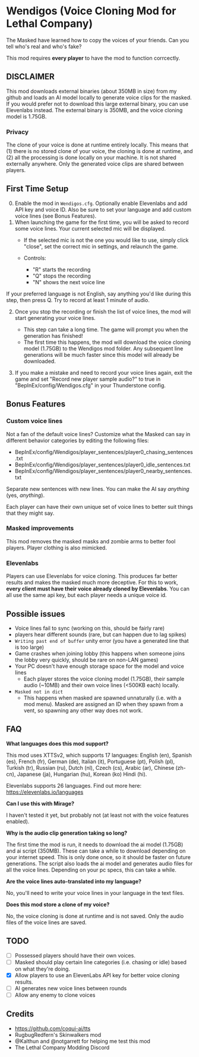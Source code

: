 # Wendigos (Voice Cloning Mod for Lethal Company)
The Masked have learned how to copy the voices of your friends. Can you tell who's real and who's fake?

This mod requires **every player** to have the mod to function corrcectly.

## DISCLAIMER
This mod downloads external binaries (about 350MB in size) from my github and loads an AI model locally to generate voice clips for the masked. If you would prefer not to download this large external binary, you can use Elevenlabs instead. The external binary is 350MB, and the voice cloning model is 1.75GB.

### Privacy
The clone of your voice is done at runtime entirely locally. This means that (1) there is no stored clone of your voice, the cloning is done at runtime, and (2) all the processing is done locally on your machine. It is not shared externally anywhere. Only the generated voice clips are shared between players.

## First Time Setup
0. Enable the mod in `Wendigos.cfg`. Optionally enable Elevenlabs and add API key and voice ID. Also be sure to set your language and add custom voice lines (see Bonus Features).
1. When launching the game for the first time, you will be asked to record some voice lines. Your current selected mic will be displayed. 
    - If the selected mic is not the one you would like to use, simply click "close", set the correct mic in settings, and relaunch the game.

    - Controls:
      - "R" starts the recording
      - "Q" stops the recording
      - "N" shows the next voice line
     
If your preferred language is not English, say anything you'd like during this step, then press Q. Try to record at least 1 minute of audio.

2. Once you stop the recording or finish the list of voice lines, the mod will start generating your voice lines.
    - This step can take a long time. The game will prompt you when the generation has finished!
    - The first time this happens, the mod will download the voice cloning model (1.75GB) to the Wendigos mod folder. Any subsequent line generations will be much faster since this model will already be downloaded.

3. If you make a mistake and need to record your voice lines again, exit the game and set "Record new player sample audio?" to true in "BepInEx/config/Wendigos.cfg" in your Thunderstone config.

## Bonus Features
### Custom voice lines
Not a fan of the default voice lines? Customize what the Masked can say in different behavior categories by editing the following files:
- BepInEx/config/Wendigos/player_sentences/player0_chasing_sentences.txt
- BepInEx/config/Wendigos/player_sentences/player0_idle_sentences.txt
- BepInEx/config/Wendigos/player_sentences/player0_nearby_sentences.txt

Separate new sentences with new lines. You can make the AI say _anything_ (yes, _anything_).

Each player can have their own unique set of voice lines to better suit things that they might say.

### Masked improvements
This mod removes the masked masks and zombie arms to better fool players. Player clothing is also mimicked.

### Elevenlabs
Players can use Elevenlabs for voice cloning. This produces far better results and makes the masked much more deceptive. For this to work, **every client must have their voice already cloned by Elevenlabs**. You can all use the same api key, but each player needs a unique voice id.

## Possible issues
- Voice lines fail to sync (working on this, should be fairly rare)
- players hear different sounds (rare, but can happen due to lag spikes)
- `Writing past end of buffer` unity error (you have a generated line that is too large)
- Game crashes when joining lobby (this happens when someone joins the lobby very quickly, should be rare on non-LAN games)
- Your PC doesn't have enough storage space for the model and voice lines
    - Each player stores the voice cloning model (1.75GB), their sample audio (~10MB) and their own voice lines (<500KB each) locally.
 - `Masked not in dict`
    - This happens when masked are spawned unnaturally (i.e. with a mod menu). Masked are assigned an ID when they spawn from a vent, so spawning any other way does not work.

## FAQ
**What languages does this mod support?**

This mod uses XTTSv2, which supports 17 languages: English (en), Spanish (es), French (fr), German (de), Italian (it), Portuguese (pt), Polish (pl), Turkish (tr), Russian (ru), Dutch (nl), Czech (cs), Arabic (ar), Chinese (zh-cn), Japanese (ja), Hungarian (hu), Korean (ko) Hindi (hi).

Elevenlabs supports 26 languages. Find out more here: https://elevenlabs.io/languages

**Can I use this with Mirage?**

I haven't tested it yet, but probably not (at least not with the voice features enabled).

**Why is the audio clip generation taking so long?**

The first time the mod is run, it needs to download the ai model (1.75GB) and ai script (350MB). These can take a while to download depending on your internet speed. This is only done once, so it should be faster on future generations. The script also loads the ai model and generates audio files for all the voice lines. Depending on your pc specs, this can take a while.

**Are the voice lines auto-translated into my language?**

No, you'll need to write your voice lines in your language in the text files.

**Does this mod store a clone of my voice?**

No, the voice cloning is done at runtime and is not saved. Only the audio files of the voice lines are saved.

## TODO
  - [ ] Possessed players should have their own voices.
  - [ ] Masked should play certain line categories (i.e. chasing or idle) based on what they're doing.
  - [x] Allow players to use an ElevenLabs API key for better voice cloning results.
  - [ ] AI generates new voice lines between rounds
  - [ ] Allow any enemy to clone voices

## Credits
- https://github.com/coqui-ai/tts
- RugbugRedfern's Skinwalkers mod
- @Kalthun and @notgarrett for helping me test this mod
- The Lethal Company Modding Discord 
